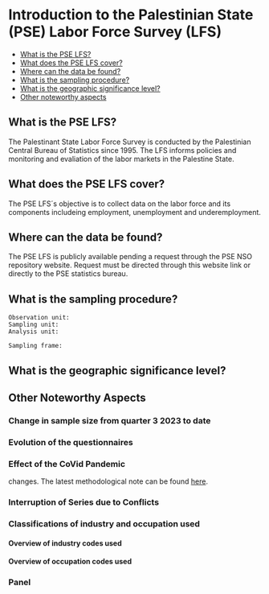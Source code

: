 Introduction to the Palestinian State (PSE) Labor Force Survey (LFS)
================

- [What is the PSE LFS?](#what-is-the-mex-enoe)
- [What does the PSE LFS cover?](#what-does-the-mex-enoe-cover)
- [Where can the data be found?](#where-can-the-data-be-found)
- [What is the sampling procedure?](#what-is-the-sampling-procedure)
- [What is the geographic significance level?](#what-is-the-geographic-significance-level)
- [Other noteworthy aspects](#other-noteworthy-aspects)

## What is the PSE LFS?

The Palestinant State Labor Force Survey is conducted by the Palestinian Central Bureau of Statistics since 1995. The LFS informs policies and monitoring and evaliation of the labor markets in the Palestine State. 

## What does the PSE LFS cover?

The PSE LFS´s objective is to collect data on the labor force and its components includeing employment, unemployment and underemployment. 


## Where can the data be found?

The PSE LFS is publicly available pending a request through the PSE NSO repository website. Request must be directed through this website link or directly to the PSE statistics bureau.

## What is the sampling procedure?



    Observation unit: 
    Sampling unit:
    Analysis unit: 

    Sampling frame: 
## What is the geographic significance level?



## Other Noteworthy Aspects

### Change in sample size from quarter 3 2023 to date

### Evolution of the  questionnaires


### Effect of the CoVid Pandemic

 changes. The latest methodological note can be found [here]().

### Interruption of Series due to Conflicts


### Classifications of industry and occupation used 

#### Overview of industry codes used


#### Overview of occupation codes used 

###  Panel


